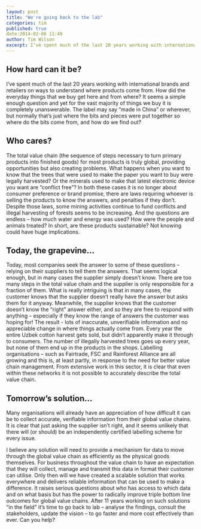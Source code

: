 ```yaml
---
layout: post
title: "We're going back to the lab"
categories: tim
published: true
date:2014-02-06 11:49
author: Tim Wilson
excerpt: I’ve spent much of the last 20 years working with international brands and retailers on ways to understand where products come from. How did the everyday things that we buy get here and from where? It seems a simple enough question and yet for the vast majority of things we buy it is completely unanswerable. The label may say “made in China” or wherever, but normally that’s just where the bits and pieces were put together so where do the bits come from, and how do we find out? 
---
```


## How hard can it be?
I’ve spent much of the last 20 years working with international brands and retailers on ways to understand where products come from. How did the everyday things that we buy get here and from where? It seems a simple enough question and yet for the vast majority of things we buy it is completely unanswerable. The label may say “made in China” or wherever, but normally that’s just where the bits and pieces were put together so where do the bits come from, and how do we find out? 

## Who cares?
The total value chain (the sequence of steps necessary to turn primary products into finished goods) for most products is truly global, providing opportunities but also creating problems. What happens when you want to know that the trees that were used to make the paper you want to buy were legally harvested? Or the minerals used to make that latest electronic device you want are “conflict free”? In both these cases it is no longer about consumer preference or brand promise, there are laws requiring whoever is selling the products to know the answers, and penalties if they don’t. Despite those laws, some mining activities continue to fund conflicts and illegal harvesting of forests seems to be increasing. And the questions are endless – how much water and energy was used? How were the people and animals treated? In short, are these products sustainable? Not knowing could have huge implications.

## Today, the grapevine…
Today, most companies seek the answer to some of these questions – relying on their suppliers to tell them the answers. That seems logical enough, but in many cases the supplier simply doesn’t know. There are too many steps in the total value chain and the supplier is only responsible for a fraction of them. What is really intriguing is that in many cases, the customer knows that the supplier doesn’t really have the answer but asks them for it anyway. Meanwhile, the supplier knows that the customer doesn’t know the “right” answer either, and so they are free to respond with anything – especially if they know the range of answers the customer was hoping for! The result - lots of inaccurate, unverifiable information and no appreciable change in where things actually come from. Every year the entire Uzbek cotton harvest gets sold, but didn’t apparently make it through to consumers. The number of illegally harvested trees goes up every year, but none of them end up in the products in the shops. Labelling organisations – such as Fairtrade, FSC and Rainforest Alliance are all growing and this is, at least partly, in response to the need for better value chain management. From extensive work in this sector, it is clear that even within these networks it is not possible to accurately describe the total value chain.

## Tomorrow’s solution…
Many organisations will already have an appreciation of how difficult it can be to collect accurate, verifiable information from their global value chains. It is clear that just asking the supplier isn’t right, and it seems unlikely that there will (or should) be an independently certified labelling scheme for every issue. 

I believe any solution will need to provide a mechanism for data to move through the global value chain as efficiently as the physical goods themselves. For business throughout the value chain to have an expectation that they will collect, manage and transmit this data in format their customer can utilise. Only then will we have created a scalable solution that works everywhere and delivers reliable information that can be used to make a difference. It raises serious questions about who has access to which data and on what basis but has the power to radically improve triple bottom line outcomes for global value chains. After 11 years working on such solutions “in the field” it’s time to go back to lab – analyse the findings, consult the stakeholders, update the vision – to go faster and more cost effectively than ever. Can you help? 

